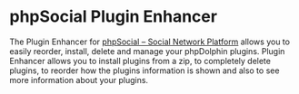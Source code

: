 # phpSocial Plugin Enhancer
The Plugin Enhancer for [phpSocial – Social Network Platform](http://bit.ly/2Na83bV) allows you to easily reorder, install, delete and manage your phpDolphin plugins. Plugin Enhancer allows you to install plugins from a zip, to completely delete plugins, to reorder how the plugins information is shown and also to see more information about your plugins.
